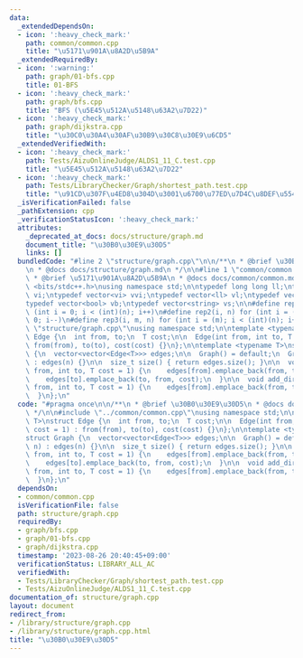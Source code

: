 ```yaml
---
data:
  _extendedDependsOn:
  - icon: ':heavy_check_mark:'
    path: common/common.cpp
    title: "\u5171\u901A\u8A2D\u5B9A"
  _extendedRequiredBy:
  - icon: ':warning:'
    path: graph/01-bfs.cpp
    title: 01-BFS
  - icon: ':heavy_check_mark:'
    path: graph/bfs.cpp
    title: "BFS (\u5E45\u512A\u5148\u63A2\u7D22)"
  - icon: ':heavy_check_mark:'
    path: graph/dijkstra.cpp
    title: "\u30C0\u30A4\u30AF\u30B9\u30C8\u30E9\u6CD5"
  _extendedVerifiedWith:
  - icon: ':heavy_check_mark:'
    path: Tests/AizuOnlineJudge/ALDS1_11_C.test.cpp
    title: "\u5E45\u512A\u5148\u63A2\u7D22"
  - icon: ':heavy_check_mark:'
    path: Tests/LibraryChecker/Graph/shortest_path.test.cpp
    title: "\u91CD\u307F\u4ED8\u304D\u3001\u6700\u77ED\u7D4C\u8DEF\u554F\u984C"
  _isVerificationFailed: false
  _pathExtension: cpp
  _verificationStatusIcon: ':heavy_check_mark:'
  attributes:
    _deprecated_at_docs: docs/structure/graph.md
    document_title: "\u30B0\u30E9\u30D5"
    links: []
  bundledCode: "#line 2 \"structure/graph.cpp\"\n\n/**\n * @brief \u30B0\u30E9\u30D5\
    \n * @docs docs/structure/graph.md\n */\n\n#line 1 \"common/common.cpp\"\n/**\n\
    \ * @brief \u5171\u901A\u8A2D\u5B9A\n * @docs docs/common/common.md\n */\n\n#include\
    \ <bits/stdc++.h>\nusing namespace std;\n\ntypedef long long ll;\ntypedef vector<int>\
    \ vi;\ntypedef vector<vi> vvi;\ntypedef vector<ll> vl;\ntypedef vector<vl> vvl;\n\
    typedef vector<bool> vb;\ntypedef vector<string> vs;\n\n#define rep(i, n) for\
    \ (int i = 0; i < (int)(n); i++)\n#define rep2(i, n) for (int i = (n)-1; i >=\
    \ 0; i--)\n#define rep3(i, m, n) for (int i = (m); i < (int)(n); i++)\n#line 9\
    \ \"structure/graph.cpp\"\nusing namespace std;\n\ntemplate <typename T>\nstruct\
    \ Edge {\n  int from, to;\n  T cost;\n\n  Edge(int from, int to, T cost = 1) :\
    \ from(from), to(to), cost(cost) {}\n};\n\ntemplate <typename T>\nstruct Graph\
    \ {\n  vector<vector<Edge<T>>> edges;\n\n  Graph() = default;\n  Graph(int n)\
    \ : edges(n) {}\n\n  size_t size() { return edges.size(); }\n\n  void add_undirected_edge(int\
    \ from, int to, T cost = 1) {\n    edges[from].emplace_back(from, to, cost);\n\
    \    edges[to].emplace_back(to, from, cost);\n  }\n\n  void add_directed_edge(int\
    \ from, int to, T cost = 1) {\n    edges[from].emplace_back(from, to, cost);\n\
    \  }\n};\n"
  code: "#pragma once\n\n/**\n * @brief \u30B0\u30E9\u30D5\n * @docs docs/structure/graph.md\n\
    \ */\n\n#include \"../common/common.cpp\"\nusing namespace std;\n\ntemplate <typename\
    \ T>\nstruct Edge {\n  int from, to;\n  T cost;\n\n  Edge(int from, int to, T\
    \ cost = 1) : from(from), to(to), cost(cost) {}\n};\n\ntemplate <typename T>\n\
    struct Graph {\n  vector<vector<Edge<T>>> edges;\n\n  Graph() = default;\n  Graph(int\
    \ n) : edges(n) {}\n\n  size_t size() { return edges.size(); }\n\n  void add_undirected_edge(int\
    \ from, int to, T cost = 1) {\n    edges[from].emplace_back(from, to, cost);\n\
    \    edges[to].emplace_back(to, from, cost);\n  }\n\n  void add_directed_edge(int\
    \ from, int to, T cost = 1) {\n    edges[from].emplace_back(from, to, cost);\n\
    \  }\n};\n"
  dependsOn:
  - common/common.cpp
  isVerificationFile: false
  path: structure/graph.cpp
  requiredBy:
  - graph/bfs.cpp
  - graph/01-bfs.cpp
  - graph/dijkstra.cpp
  timestamp: '2023-08-26 20:40:45+09:00'
  verificationStatus: LIBRARY_ALL_AC
  verifiedWith:
  - Tests/LibraryChecker/Graph/shortest_path.test.cpp
  - Tests/AizuOnlineJudge/ALDS1_11_C.test.cpp
documentation_of: structure/graph.cpp
layout: document
redirect_from:
- /library/structure/graph.cpp
- /library/structure/graph.cpp.html
title: "\u30B0\u30E9\u30D5"
---
```

